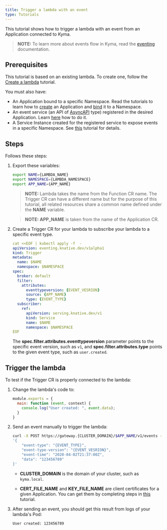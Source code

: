```yaml
---
title: Trigger a lambda with an event
type: Tutorials
---
```


This tutorial shows how to trigger a lambda with an event from an Application connected to Kyma.

> **NOTE:** To learn more about events flow in Kyma, read the [eventing](/components/knative-eventing-mesh) documentation.

## Prerequisites

This tutorial is based on an existing lambda. To create one, follow the [Create a lambda](#tutorials-create-a-lambda) tutorial.

You must also have: 

- An Application bound to a specific Namespace. Read the tutorials to learn how to [create](/components/application-connector#tutorials-create-a-new-application) an Application and [bind](/components/application-connector#tutorials-bind-an-application-to-a-namespace) it to a Namespace.
- An event service (an API of [AsyncAPI](https://www.asyncapi.com/) type) registered in the desired Application. Learn [here](components/application-connector/#tutorials-register-a-service) how to do it.
- A Service Instance created for the registered service to expose events in a specific Namespace. See [this](/components/application-connector/#tutorials-bind-a-service-to-a-namespace) tutorial for details.

## Steps

Follows these steps:

1. Export these variables:

    ```bash
    export NAME={LAMBDA_NAME}
    export NAMESPACE={LAMBDA_NAMESPACE}
    export APP_NAME={APP_NAME}
    ```

    > **NOTE:** Lambda takes the name from the Function CR name. The Trigger CR can have a different name but for the purpose of this tutorial, all related resources share a common name defined under the **NAME** variable.

    > **NOTE:** **APP_NAME** is taken from the name of the Application CR.

2. Create a Trigger CR for your lambda to subscribe your lambda to a specific event type.

    ```yaml
    cat <<EOF | kubectl apply -f  -
    apiVersion: eventing.knative.dev/v1alpha1
    kind: Trigger
    metadata:
      name: $NAME
      namespace: $NAMESPACE
    spec:
      broker: default
      filter:
        attributes:
          eventtypeversion: {EVENT_VESRION}
          source: {APP_NAME}
          type: {EVENT_TYPE}
      subscriber:
        ref:
          apiVersion: serving.knative.dev/v1
          kind: Service
          name: $NAME
          namespace: $NAMESPACE
    EOF
    ```

    The **spec.filter.attributes.eventtypeversion** parameter points to the specific event version, such as `v1`, and **spec.filter.attributes.type** points to the given event type, such as `user.created`.

## Trigger the lambda

To test if the Trigger CR is properly connected to the lambda:

1. Change the lambda's code to:​

    ```js
    module.exports = {
      main: function (event, context) {
        console.log("User created: ", event.data);
      }
    }
    ```

2. Send an event manually to trigger the lambda:

    ```bash
    curl -X POST https://gateway.{CLUSTER_DOMAIN}/$APP_NAME/v1/events -k --cert {CERT_FILE_NAME}.crt --key {KEY_FILE_NAME}.key -d \
    '{
        "event-type": "{EVENT_TYPE}",
        "event-type-version": "{EVENT_VESRION}",
        "event-time": "2020-04-02T21:37:00Z",
        "data": "123456789"
    }'
    ```

    - **CLUSTER_DOMAIN** is the domain of your cluster, such as `kyma.local`.

    - **CERT_FILE_NAME** and **KEY_FILE_NAME** are client certificates for a given Application. You can get them by completing steps in [this](/components/application-connector/#tutorials-get-the-client-certificate) tutorial.

3. After sending an event, you should get this result from logs of your lambda's Pod:

    ```text
    User created: 123456789
    ```
